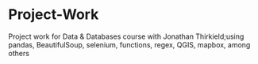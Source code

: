 # Project-Work
Project work for Data &amp; Databases course with Jonathan Thirkield;using pandas, BeautifulSoup, selenium, functions, regex, QGIS, mapbox, among others  
